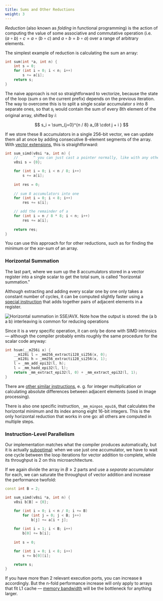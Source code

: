 ```yaml
---
title: Sums and Other Reductions
weight: 3
---
```


*Reduction* (also known as *folding* in functional programming) is the action of computing the value of some associative and commutative operation (i.e. $(a \circ b) \circ c = a \circ (b \circ c)$ and $a \circ b = b \circ a$) over a range of arbitrary elements.

The simplest example of reduction is calculating the sum an array:

```c++
int sum(int *a, int n) {
    int s = 0;
    for (int i = 0; i < n; i++)
        s += a[i];
    return s;
}
```

The naive approach is not so straightforward to vectorize, because the state of the loop (sum $s$ on the current prefix) depends on the previous iteration. The way to overcome this is to split a single scalar accumulator $s$ into 8 separate ones, so that $s_i$ would contain the sum of every 8th element of the original array, shifted by $i$:

$$
s_i = \sum_{j=0}^{n / 8} a_{8 \cdot j + i }
$$

If we store these 8 accumulators in a single 256-bit vector, we can update them all at once by adding consecutive 8-element segments of the array. With [vector extensions](../x86-simd), this is straightforward:

```c++
int sum_simd(v8si *a, int n) {
    //       ^ you can just cast a pointer normally, like with any other pointer type
    v8si s = {0};

    for (int i = 0; i < n / 8; i++)
        s += a[i];
    
    int res = 0;
    
    // sum 8 accumulators into one
    for (int i = 0; i < 8; i++)
        res += s[i];

    // add the remainder of a
    for (int i = n / 8 * 8; i < n; i++)
        res += a[i];
        
    return res;
}
```

You can use this approach for for other reductions, such as for finding the minimum or the xor-sum of an array.

### Horizontal Summation

The last part, where we sum up the 8 accumulators stored in a vector register into a single scalar to get the total sum, is called "horizontal summation."

Although extracting and adding every scalar one by one only takes a constant number of cycles, it can be computed slightly faster using a [special instruction](https://software.intel.com/sites/landingpage/IntrinsicsGuide/#techs=AVX,AVX2&text=_mm256_hadd_epi32&expand=2941) that adds together pairs of adjacent elements in a register.

![Horizontal summation in SSE/AVX. Note how the output is stored: the (a b a b) interleaving is common for reducing operations](../img/hsum.png)

Since it is a very specific operation, it can only be done with SIMD intrinsics — although the compiler probably emits roughly the same procedure for the scalar code anyway:

```c++
int hsum(__m256i x) {
    __m128i l = _mm256_extracti128_si256(x, 0);
    __m128i h = _mm256_extracti128_si256(x, 1);
    l = _mm_add_epi32(l, h);
    l = _mm_hadd_epi32(l, l);
    return _mm_extract_epi32(l, 0) + _mm_extract_epi32(l, 1);
}
```

There are [other similar instructions](https://www.intel.com/content/www/us/en/docs/intrinsics-guide/index.html#techs=AVX,AVX2&ig_expand=3037,3009,5135,4870,4870,4872,4875,833,879,874,849,848,6715,4845&text=horizontal), e. g. for integer multiplication or calculating absolute differences between adjacent elements (used in image processing).

There is also one specific instruction, `_mm_minpos_epu16`, that calculates the horizontal minimum and its index among eight 16-bit integers. This is the only horizontal reduction that works in one go: all others are computed in multiple steps.

### Instruction-Level Parallelism

Our implementation matches what the compiler produces automatically, but it is actually [suboptimal](/hpc/pipelining/throughput): when we use just one accumulator, we have to wait one cycle between the loop iterations for vector addition to complete, while its throughput is 2 on this microarchitecture.

If we again divide the array in $B \geq 2$ parts and use a *separate* accumulator for each, we can saturate the throughput of vector addition and increase the performance twofold:

```c++
const int B = 2;

int sum_simd(v8si *a, int n) {
    v8si b[B] = {0};

    for (int i = 0; i < n / 8; i += B)
        for (int j = 0; j < B; j++)
            b[j] += a[i + j];
    
    for (int i = 1; i < B; i++)
        b[0] += b[i];
    
    int s = 0;

    for (int i = 0; i < 8; i++)
        s += b[0][i];

    return s;
}
```

If you have more than 2 relevant execution ports, you can increase `B` accordingly. But the n-fold performance increase will only apply to arrays that fit L1 cache — [memory bandwidth](/hpc/cpu-cache/bandwidth) will be the bottleneck for anything larger.
